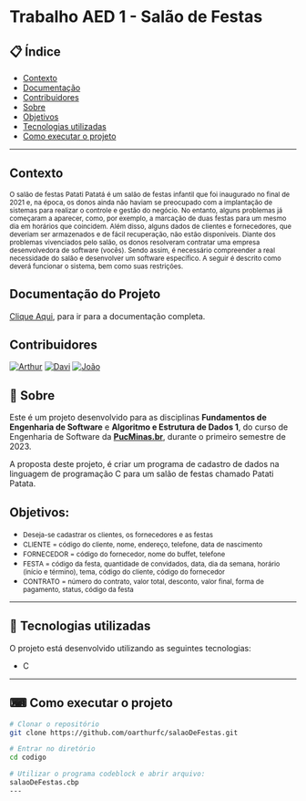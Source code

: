 # Trabalho AED 1 - Salão de Festas

## 📋 Índice

- [Contexto](#-Contexto)
- [Documentação](#-Documentação)
- [Contribuidores](#-Contribuidores)
- [Sobre](#-Sobre)
- [Objetivos](#-Objetivos)
- [Tecnologias utilizadas](#-Tecnologias-utilizadas)
- [Como executar o projeto](#-Como-executar-o-projeto)

---

## Contexto
<small>O salão de festas Patati Patatá é um salão de festas infantil que foi inaugurado no final de 2021 e,
na época, os donos ainda não haviam se preocupado com a implantação de sistemas para realizar
o controle e gestão do negócio. No entanto, alguns problemas já começaram a aparecer, como,
por exemplo, a marcação de duas festas para um mesmo dia em horários que coincidem. Além
disso, alguns dados de clientes e fornecedores, que deveriam ser armazenados e de fácil
recuperação, não estão disponíveis. Diante dos problemas vivenciados pelo salão, os donos
resolveram contratar uma empresa desenvolvedora de software (vocês). Sendo assim, é
necessário compreender a real necessidade do salão e desenvolver um software específico. A
seguir é descrito como deverá funcionar o sistema, bem como suas restrições.</small>

## Documentação do Projeto
[Clique Aqui](https://github.com/oarthurfc/salaoDeFestas/tree/main/documenta%C3%A7%C3%A3o), para ir para a documentação completa.

## Contribuidores
[![Arthur](https://avatars0.githubusercontent.com/u/119077937?s=50 "Arthur Ferreira")](https://github.com/oarthurfc) 
[![Davi](https://avatars0.githubusercontent.com/u/113954562?s=50 "Davi Augusto")](https://github.com/daviaugustoo) 
[![João](https://avatars.githubusercontent.com/u/138156212?s=50 "João Vitor Neri")](https://github.com/jovinemo) 

## 📖 Sobre 

Este é um projeto desenvolvido para as disciplinas **Fundamentos de Engenharia de Software** e **Algoritmo e Estrutura de Dados 1**,
do curso de Engenharia de Software da **[PucMinas.br](https://www.pucminas.br/)**, durante o primeiro semestre de 2023.

A proposta deste projeto, é criar um programa de cadastro de dados na linguagem de programação C para um salão de festas chamado Patati Patata.

## Objetivos:

 - <small>Deseja-se cadastrar os clientes, os fornecedores e as festas</small>
 - <small>CLIENTE = código do cliente, nome, endereço, telefone, data de nascimento</small>
 - <small>FORNECEDOR = código do fornecedor, nome do buffet, telefone</small>
 - <small>FESTA = código da festa, quantidade de convidados, data, dia da semana, horário (início e término), tema, código do cliente, código do fornecedor</small>
 - <small>CONTRATO = número do contrato, valor total, desconto, valor final, forma de pagamento, status, código da festa</small>

--- 

## 🚀 Tecnologias utilizadas

O projeto está desenvolvido utilizando as seguintes tecnologias:

- C

--- 

## ⌨ Como executar o projeto

```bash
# Clonar o repositório
git clone https://github.com/oarthurfc/salaoDeFestas.git

# Entrar no diretório
cd codigo

# Utilizar o programa codeblock e abrir arquivo:
salaoDeFestas.cbp
---
